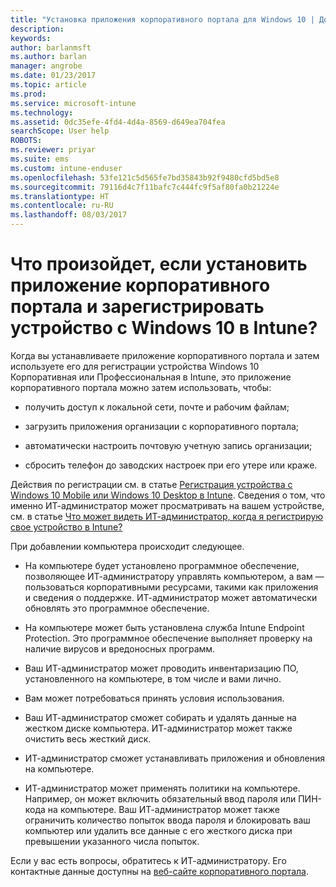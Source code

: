 ```yaml
---
title: "Установка приложения корпоративного портала для Windows 10 | Документы Майкрософт"
description: 
keywords: 
author: barlanmsft
ms.author: barlan
manager: angrobe
ms.date: 01/23/2017
ms.topic: article
ms.prod: 
ms.service: microsoft-intune
ms.technology: 
ms.assetid: 0dc35efe-4fd4-4d4a-8569-d649ea704fea
searchScope: User help
ROBOTS: 
ms.reviewer: priyar
ms.suite: ems
ms.custom: intune-enduser
ms.openlocfilehash: 53fe121c5d565fe7bd35843b92f9480cfd5bd5e8
ms.sourcegitcommit: 79116d4c7f11bafc7c444fc9f5af80fa0b21224e
ms.translationtype: HT
ms.contentlocale: ru-RU
ms.lasthandoff: 08/03/2017
---
```

# <a name="what-happens-if-you-install-the-company-portal-app-and-enroll-your-windows-10-device-in-intune"></a>Что произойдет, если установить приложение корпоративного портала и зарегистрировать устройство с Windows 10 в Intune?

Когда вы устанавливаете приложение корпоративного портала и затем используете его для регистрации устройства Windows 10 Корпоративная или Профессиональная в Intune, это приложение корпоративного портала можно затем использовать, чтобы:

-   получить доступ к локальной сети, почте и рабочим файлам;

-   загрузить приложения организации с корпоративного портала;

-   автоматически настроить почтовую учетную запись организации;

-   сбросить телефон до заводских настроек при его утере или краже.

Действия по регистрации см. в статье [Регистрация устройства с Windows 10 Mobile или Windows 10 Desktop в Intune](enroll-your-w10-phone-or-w10-pc-windows.md). Сведения о том, что именно ИТ-администратор может просматривать на вашем устройстве, см. в статье [Что может видеть ИТ-администратор, когда я регистрирую свое устройство в Intune?](what-info-can-your-company-see-when-you-enroll-your-device-in-intune.md)

При добавлении компьютера происходит следующее.

-   На компьютере будет установлено программное обеспечение, позволяющее ИТ-администратору управлять компьютером, а вам — пользоваться корпоративными ресурсами, такими как приложения и сведения о поддержке. ИТ-администратор может автоматически обновлять это программное обеспечение.

-   На компьютере может быть установлена служба Intune Endpoint Protection. Это программное обеспечение выполняет проверку на наличие вирусов и вредоносных программ.

-   Ваш ИТ-администратор может проводить инвентаризацию ПО, установленного на компьютере, в том числе и вами лично.

-   Вам может потребоваться принять условия использования.

-   Ваш ИТ-администратор сможет собирать и удалять данные на жестком диске компьютера. ИТ-администратор может также очистить весь жесткий диск.

-   ИТ-администратор сможет устанавливать приложения и обновления на компьютере.

-   ИТ-администратор может применять политики на компьютере. Например, он может включить обязательный ввод пароля или ПИН-кода на компьютере. Ваш ИТ-администратор может также ограничить количество попыток ввода пароля и блокировать ваш компьютер или удалить все данные с его жесткого диска при превышении указанного числа попыток.

Если у вас есть вопросы, обратитесь к ИТ-администратору. Его контактные данные доступны на [веб-сайте корпоративного портала](https://portal.manage.microsoft.com).
